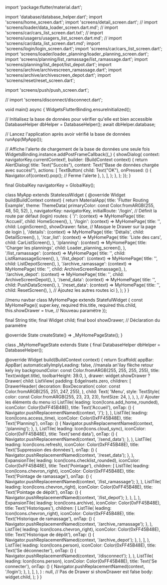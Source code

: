 import 'package:flutter/material.dart';

import 'database/database_helper.dart';
import 'screens/home_screen.dart';
import 'screens/detail_screen.dart';
// import 'screens/loader/data_loader_screen.dart.md';
// import 'screens/car/cars_list_screen.dart.txt';
// import 'screens/usagers/usagers_list_screen.dart.md';
// import 'screens/car/data_list_screen.dart.md';
import 'screens/login/login_screen.dart';
import 'screens/car/cars_list_screen.dart';
import 'screens/loader/loader_planning/loader_planning_screen.dart';
import 'screens/planning/list_ramassage/list_ramassage.dart';
import 'screens/planning/list_depot/list_depot.dart';
import 'screens/archive/archivescreen_ramassage.dart';
import 'screens/archive/archivescreen_depot.dart';
import 'screens/reset/reset_screen.dart';

import 'screens/push/push_screen.dart';

// import 'screens/disconnect/disconnect.dart';

void main() async {
  WidgetsFlutterBinding.ensureInitialized();

  // Initialisez la base de données pour vérifier qu'elle est bien accessible
  DatabaseHelper dbHelper = DatabaseHelper();
  await dbHelper.database;

  // Lancez l'application après avoir vérifié la base de données
  runApp(MyApp());

  // Affiche l'alerte de chargement de la base de données une seule fois
  WidgetsBinding.instance.addPostFrameCallback((_) {
    showDialog(
      context: navigatorKey.currentContext!,
      builder: (BuildContext context) {
        return AlertDialog(
          title: Text("Succès"),
          content: Text("Base de données chargée avec succès!"),
          actions: <Widget>[
            TextButton(
              child: Text("OK"),
              onPressed: () {
                Navigator.of(context).pop(); // Ferme l'alerte
              },
            ),
          ],
        );
      },
    );
  });
}

final GlobalKey<NavigatorState> navigatorKey = GlobalKey<NavigatorState>();

class MyApp extends StatelessWidget {
  @override
  Widget build(BuildContext context) {
    return MaterialApp(
      title: 'Flutter Routing Example',
      theme: ThemeData(
        primaryColor: const Color.fromARGB(255, 48, 50, 52),
      ),
      navigatorKey: navigatorKey,
      initialRoute: '/login', // Définit la route par défaut (login)
      routes: {
        '/': (context) => MyHomePage(
              title: 'Accueil',
              child: HomeScreen(),
            ),
        '/login': (context) => MyHomePage(
              title: '',
              child: LoginScreen(),
              showDrawer: false, // Masque le Drawer sur la page de login
            ),
        '/details': (context) => MyHomePage(
              title: 'Détails',
              child: DetailScreen(),
            ),
        '/car_list': (context) => MyHomePage(
              title: 'Liste des cars',
              child: CarListScreen(),
            ),
        '/planning': (context) => MyHomePage(
              title: 'Charger les plannings',
              child: Loader_planning_screen(),
            ),
        '/list_ramassage': (context) => MyHomePage(
              title: '',
              child: ListRamassageScreen(),
            ),
        '/list_depot': (context) => MyHomePage(
              title: '',
              child: ListDepotScreen(),
            ),
        '/archive_ramassage': (context) => MyHomePage(
              title: '',
              child: ArchiveScreenRamassage(),
            ),
        '/archive_depot': (context) => MyHomePage(
              title: '',
              child: ArchiveScreenDepot(),
            ),
        '/send_data': (context) => MyHomePage(
              title: '',
              child: PushDataScreen(),
            ),
        '/reset_data': (context) => MyHomePage(
              title: '',
              child: ResetScreen(),
            ),
        // Ajoutez les autres routes ici
      },
    );
  }
}

//menu navbar 
class MyHomePage extends StatefulWidget {
  const MyHomePage({
    super.key,
    required this.title,
    required this.child,
    this.showDrawer = true, // Nouveau paramètre
  });

  final String title;
  final Widget child;
  final bool showDrawer; // Déclaration du paramètre

  @override
  State<MyHomePage> createState() => _MyHomePageState();
}

class _MyHomePageState extends State<MyHomePage> {
  final DatabaseHelper dbHelper = DatabaseHelper();

  @override
  Widget build(BuildContext context) {
    return Scaffold(
      appBar: AppBar(
        automaticallyImplyLeading: false, //manala an'ilay flèche retour kely iny
        backgroundColor: const Color.fromARGB(255, 255, 255, 255),
        title: Text(widget.title),
        toolbarHeight: 39.0,
      ),
      drawer: widget.showDrawer
          ? Drawer(
              child: ListView(
                padding: EdgeInsets.zero,
                children: <Widget>[
                  DrawerHeader(
                    decoration: BoxDecoration(
                      color: const Color.fromARGB(255, 251, 247, 255),
                    ),
                    child: Text(
                      'Menu',
                      style: TextStyle(
                        color: const Color.fromARGB(255, 23, 23, 23),
                        fontSize: 24,
                      ),
                    ),
                  ),
                  // Ajouter les éléments du menu ici
                  ListTile(
                    leading: Icon(Icons.add_home_rounded),
                    iconColor: Color(0xFF45B48E),
                    title: Text('Accueil'),
                    onTap: () {
                      Navigator.pushReplacementNamed(context, '/');
                    },
                  ),
                  ListTile(
                    leading: Icon(Icons.access_time),
                    iconColor: Color(0xFF45B48E),
                    title: Text('Planning'),
                    onTap: () {
                      Navigator.pushReplacementNamed(context, '/planning');
                    },
                  ),
                  ListTile(
                    leading: Icon(Icons.cloud_sync),
                    iconColor: Color(0xFF45B48E),
                    title: Text('send data'),
                    onTap: () {
                      Navigator.pushReplacementNamed(context, '/send_data');
                    },
                  ),
                  ListTile(
                    leading: Icon(Icons.refresh),
                    iconColor: Color(0xFF45B48E),
                    title: Text('Suppression des données'),
                    onTap: () {
                      Navigator.pushReplacementNamed(context, '/reset_data');
                    },
                  ),
                  ExpansionTile(
                    leading: Icon(Icons.checklist_rounded),
                    iconColor: Color(0xFF45B48E),
                    title: Text('Pointage'),
                    children: [
                      ListTile(
                        leading: Icon(Icons.chevron_right),
                        iconColor: Color(0xFF45B48E),
                        title: Text('Pointage de ramassage'),
                        onTap: () {
                          Navigator.pushReplacementNamed(context, '/list_ramassage');
                        },
                      ),
                      ListTile(
                        leading: Icon(Icons.chevron_right),
                        iconColor: Color(0xFF45B48E),
                        title: Text('Pointage de dépôt'),
                        onTap: () {
                          Navigator.pushReplacementNamed(context, '/list_depot');
                        },
                      ),
                    ],
                  ),
                  ExpansionTile(
                    leading: Icon(Icons.archive),
                    iconColor: Color(0xFF45B48E),
                    title: Text('Historiques'),
                    children: [
                      ListTile(
                        leading: Icon(Icons.chevron_right),
                        iconColor: Color(0xFF45B48E),
                        title: Text('Historique de ramassage'),
                        onTap: () {
                          Navigator.pushReplacementNamed(context, '/archive_ramassage');
                        },
                      ),
                      ListTile(
                        leading: Icon(Icons.chevron_right),
                        iconColor: Color(0xFF45B48E),
                        title: Text('Historique de dépôt'),
                        onTap: () {
                          Navigator.pushReplacementNamed(context, '/archive_depot');
                        },
                      ),
                    ],
                  ),
                  ListTile(
                    leading: Icon(Icons.person),
                    iconColor: Color(0xFF45B48E),
                    title: Text('Se déconnecter'),
                    onTap: () {
                      Navigator.pushReplacementNamed(context, '/disconnect');
                    },
                  ),
                  ListTile(
                    leading: Icon(Icons.person),
                    iconColor: Color(0xFF45B48E),
                    title: Text('Se connecter'),
                    onTap: () {
                      Navigator.pushReplacementNamed(context, '/login');
                    },
                  ),
                ],
              ),
            )
          : null, // Pas de Drawer si showDrawer est false
      body: widget.child,
    );
  }
}
